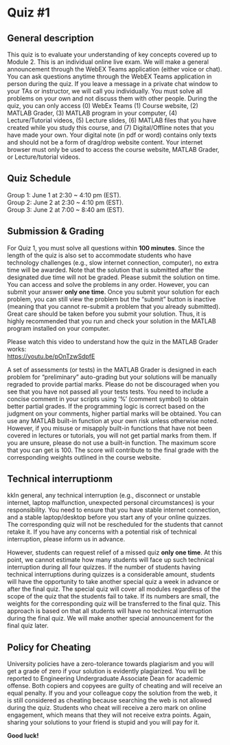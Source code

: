 # Quiz #1

## General description
This quiz is to evaluate your understanding of key concepts covered up to Module 2. This is an individual online live exam. We will make a general announcement through the WebEX Teams application (either voice or chat). You can ask questions anytime through the WebEX Teams application in person during the quiz. If you leave a message in a private chat window to your TAs or instructor, we will call you individually. You must solve all problems on your own and not discuss them with other people. During the quiz, you can only access (0) WebEx Teams (1) Course website, (2) MATLAB Grader, (3) MATLAB program in your computer, (4) Lecture/Tutorial videos, (5) Lecture slides, (6) MATLAB files that you have created while you study this course, and (7) Digital/Offline notes that you have made your own. Your digital note (in pdf or word) contains only texts and should not be a form of drag/drop website content. Your internet browser must only be used to access the course website, MATLAB Grader, or Lecture/tutorial videos. 

## Quiz Schedule
Group 1:  June 1 at 2:30 ~ 4:10 pm (EST).  
Group 2:  June 2 at 2:30 ~ 4:10 pm (EST).  
Group 3:  June 2 at 7:00 ~ 8:40 am (EST).   


## Submission & Grading
For Quiz 1, you must solve all questions within **100 minutes**. Since the length of the quiz is also set to accommodate students who have technology challenges (e.g., slow internet connection, computer), no extra time will be awarded. Note that the solution that is submitted after the designated due time will not be graded. Please submit the solution on time. You can access and solve the problems in any order. However, you can submit your answer **only one time**. Once you submit your solution for each problem, you can still view the problem but the “submit” button is inactive (meaning that you cannot re-submit a problem that you already submitted). Great care should be taken before you submit your solution. Thus, it is highly recommended that you run and check your solution in the MATLAB program installed on your computer. 

Please watch this video to understand how the quiz in the MATLAB Grader works:  
https://youtu.be/pOnTzwSdpfE 

A set of assessments (or tests) in the MATLAB Grader is designed in each problem for “preliminary” auto-grading but your solutions will be manually regraded to provide partial marks. Please do not be discouraged when you see that you have not passed all your tests tests. You need to include a concise comment in your scripts using ‘%’ (comment symbol) to obtain better partial grades. If the programming logic is correct based on the judgment on your comments, higher partial marks will be obtained. You can use any MATLAB built-in function at your own risk unless otherwise noted. However, if you misuse or misapply built-in functions that have not been covered in lectures or tutorials, you will not get partial marks from them. If you are unsure, please do not use a built-in function. The maximum score that you can get is 100. The score will contribute to the final grade with the corresponding weights outlined in the course website. 

## Technical interruptionm
kkIn general, any technical interruption (e.g., disconnect or unstable internet, laptop malfunction, unexpected personal circumstances) is your responsibility. You need to ensure that you have stable internet connection, and a stable laptop/desktop before you start any of your online quizzes. The corresponding quiz will not be rescheduled for the students that cannot retake it. If you have any concerns with a potential risk of technical interruption, please inform us in advance. 

However, students can request relief of a missed quiz **only one time**. At this point, we cannot estimate how many students will face up such technical interruption during all four quizzes. If the number of students having technical interruptions during quizzes is a considerable amount, students will have the opportunity to take another special quiz a week in advance or after the final quiz. The special quiz will cover all modules regardless of the scope of the quiz that the students fail to take. If its numbers are small, the weights for the corresponding quiz will be transferred to the final quiz. This approach is based on that all students will have no technical interruption during the final quiz. We will make another special announcement for the final quiz later. 

## Policy for Cheating 
University policies have a zero-tolerance towards plagiarism and you will get a grade of zero if your solution is evidently plagiarized. You will be reported to Engineering Undergraduate Associate Dean for academic offense. Both copiers and copyees are guilty of cheating and will receive an equal penalty. If you and your colleague copy the solution from the web, it is still considered as cheating because searching the web is not allowed during the quiz. Students who cheat will receive a zero mark on online engagement, which means that they will not receive extra points. Again, sharing your solutions to your friend is stupid and you will pay for it. 

**Good luck!**
